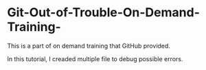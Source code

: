 # Git-Out-of-Trouble-On-Demand-Training-

This is a part of on demand training that GitHub provided.

In this tutorial, I creaded multiple file to debug possible errors. 
